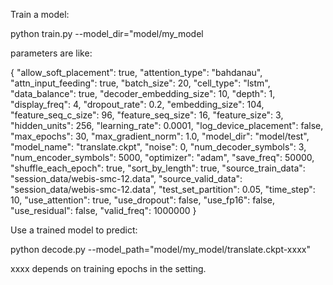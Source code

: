 Train a model:

python train.py --model_dir="model/my_model

parameters are like:

{
  "allow_soft_placement": true, 
  "attention_type": "bahdanau", 
  "attn_input_feeding": true, 
  "batch_size": 20, 
  "cell_type": "lstm", 
  "data_balance": true, 
  "decoder_embedding_size": 10, 
  "depth": 1, 
  "display_freq": 4, 
  "dropout_rate": 0.2, 
  "embedding_size": 104, 
  "feature_seq_c_size": 96, 
  "feature_seq_size": 16, 
  "feature_size": 3, 
  "hidden_units": 256, 
  "learning_rate": 0.0001, 
  "log_device_placement": false, 
  "max_epochs": 30, 
  "max_gradient_norm": 1.0, 
  "model_dir": "model/test", 
  "model_name": "translate.ckpt", 
  "noise": 0, 
  "num_decoder_symbols": 3, 
  "num_encoder_symbols": 5000, 
  "optimizer": "adam", 
  "save_freq": 50000, 
  "shuffle_each_epoch": true, 
  "sort_by_length": true, 
  "source_train_data": "session_data/webis-smc-12.data", 
  "source_valid_data": "session_data/webis-smc-12.data", 
  "test_set_partition": 0.05, 
  "time_step": 10, 
  "use_attention": true, 
  "use_dropout": false, 
  "use_fp16": false, 
  "use_residual": false, 
  "valid_freq": 1000000
}



Use a trained model to predict:

python decode.py --model_path="model/my_model/translate.ckpt-xxxx"

xxxx depends on training epochs in the setting.
